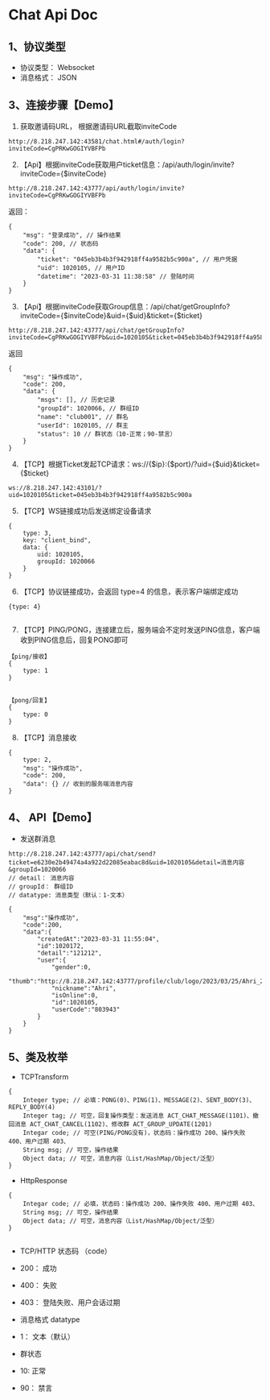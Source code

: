 # Chat Api Doc

## 1、协议类型
- 协议类型： Websocket
- 消息格式： JSON

## 3、连接步骤【Demo】
1. 获取邀请码URL， 根据邀请码URL截取inviteCode
~~~
http://8.218.247.142:43581/chat.html#/auth/login?inviteCode=CgPRKwGOGIYVBFPb

~~~
2. 【Api】根据inviteCode获取用户ticket信息：/api/auth/login/invite?inviteCode={$inviteCode}
~~~
http://8.218.247.142:43777/api/auth/login/invite?inviteCode=CgPRKwGOGIYVBFPb

~~~
返回：
~~~
{
    "msg": "登录成功", // 操作结果
    "code": 200, // 状态码
    "data": {
        "ticket": "045eb3b4b3f942918ff4a9582b5c900a", // 用户凭据
        "uid": 1020105, // 用户ID
        "datetime": "2023-03-31 11:38:58" // 登陆时间
    }
}

~~~
3. 【Api】根据inviteCode获取Group信息：/api/chat/getGroupInfo?inviteCode={$inviteCode}&uid={$uid}&ticket={$ticket} 
~~~
http://8.218.247.142:43777/api/chat/getGroupInfo?inviteCode=CgPRKwGOGIYVBFPb&uid=1020105&ticket=045eb3b4b3f942918ff4a9582b5c900a

~~~   
返回
~~~
{
    "msg": "操作成功",
    "code": 200,
    "data": {
        "msgs": [], // 历史记录
        "groupId": 1020066, // 群组ID
        "name": "club001", // 群名
        "userId": 1020105, // 群主
        "status": 10 // 群状态（10-正常；90-禁言）
    }
}

~~~

4. 【TCP】根据Ticket发起TCP请求：ws://{$ip}:{$port}/?uid={$uid}&ticket={$ticket}
~~~
ws://8.218.247.142:43101/?uid=1020105&ticket=045eb3b4b3f942918ff4a9582b5c900a

~~~   

5. 【TCP】WS链接成功后发送绑定设备请求
~~~
{
    type: 3,
    key: "client_bind",
    data: {
        uid: 1020105,
        groupId: 1020066
    }
}

~~~
6. 【TCP】协议链接成功，会返回 type=4 的信息，表示客户端绑定成功
~~~
{type: 4}
   
~~~
7. 【TCP】PING/PONG，连接建立后，服务端会不定时发送PING信息，客户端收到PING信息后，回复PONG即可
~~~
【ping/接收】
{
    type: 1
}


【pong/回复】
{
    type: 0
}
~~~

8. 【TCP】消息接收
~~~
{
    type: 2,
    "msg": "操作成功",
    "code": 200,
    "data": {} // 收到的服务端消息内容
}

~~~

## 4、 API【Demo】
- 发送群消息
~~~
http://8.218.247.142:43777/api/chat/send?ticket=e6230e2b49474a4a922d22085eabac8d&uid=1020105&detail=消息内容&groupId=1020066
// detail： 消息内容
// groupId： 群组ID
// datatype: 消息类型（默认：1-文本）

{
    "msg":"操作成功",
    "code":200,
    "data":{
        "createdAt":"2023-03-31 11:55:04",
        "id":1020172,
        "detail":"121212",
        "user":{
            "gender":0,
            "thumb":"http://8.218.247.142:43777/profile/club/logo/2023/03/25/Ahri_20230325224556A002.png",
            "nickname":"Ahri",
            "isOnline":0,
            "id":1020105,
            "userCode":"803943"
        }
    }
}
~~~

## 5、类及枚举
- TCPTransform
~~~
{
    Integer type; // 必填：PONG(0)、PING(1)、MESSAGE(2)、SENT_BODY(3)、REPLY_BODY(4)
    Integer tag; // 可空，回复操作类型：发送消息 ACT_CHAT_MESSAGE(1101)、撤回消息 ACT_CHAT_CANCEL(1102)、修改群 ACT_GROUP_UPDATE(1201)
    Integar code; // 可空(PING/PONG没有)，状态码：操作成功 200、操作失败 400、用户过期 403、
    String msg; // 可空，操作结果
    Object data; // 可空，消息内容（List/HashMap/Object/泛型）
}

~~~

- HttpResponse
~~~
{
    Integar code; // 必填，状态码：操作成功 200、操作失败 400、用户过期 403、
    String msg; // 可空，操作结果
    Object data; // 可空，消息内容（List/HashMap/Object/泛型）
}


~~~

- TCP/HTTP 状态码 （code）
- 200： 成功
- 400： 失败
- 403： 登陆失败、用户会话过期


- 消息格式 datatype
- 1： 文本（默认）


- 群状态
- 10: 正常
- 90： 禁言
